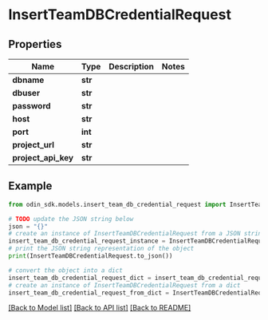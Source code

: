 # InsertTeamDBCredentialRequest


## Properties

Name | Type | Description | Notes
------------ | ------------- | ------------- | -------------
**dbname** | **str** |  | 
**dbuser** | **str** |  | 
**password** | **str** |  | 
**host** | **str** |  | 
**port** | **int** |  | 
**project_url** | **str** |  | 
**project_api_key** | **str** |  | 

## Example

```python
from odin_sdk.models.insert_team_db_credential_request import InsertTeamDBCredentialRequest

# TODO update the JSON string below
json = "{}"
# create an instance of InsertTeamDBCredentialRequest from a JSON string
insert_team_db_credential_request_instance = InsertTeamDBCredentialRequest.from_json(json)
# print the JSON string representation of the object
print(InsertTeamDBCredentialRequest.to_json())

# convert the object into a dict
insert_team_db_credential_request_dict = insert_team_db_credential_request_instance.to_dict()
# create an instance of InsertTeamDBCredentialRequest from a dict
insert_team_db_credential_request_from_dict = InsertTeamDBCredentialRequest.from_dict(insert_team_db_credential_request_dict)
```
[[Back to Model list]](../README.md#documentation-for-models) [[Back to API list]](../README.md#documentation-for-api-endpoints) [[Back to README]](../README.md)


